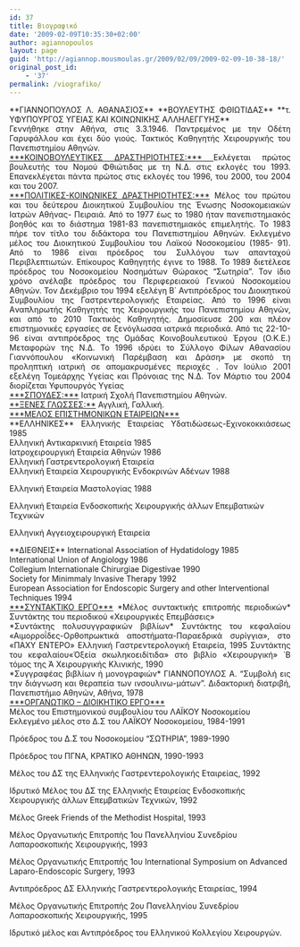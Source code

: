 ```yaml
---
id: 37
title: Βιογραφικό
date: '2009-02-09T10:35:30+02:00'
author: agiannopoulos
layout: page
guid: 'http://agiannop.mousmoulas.gr/2009/02/09/2009-02-09-10-38-18/'
original_post_id:
    - '37'
permalink: /viografiko/
---
```


<div style="text-align:justify;">**ΓΙΑΝΝΟΠΟΥΛΟΣ Λ. ΑΘΑΝΑΣΙΟΣ**  
**ΒΟΥΛΕΥΤΗΣ ΦΘΙΩΤΙΔΑΣ**   
**τ. ΥΦΥΠΟΥΡΓΟΣ ΥΓΕΙΑΣ ΚΑΙ ΚΟΙΝΩΝΙΚΗΣ ΑΛΛΗΛΕΓΓΥΗΣ**</div><div style="text-align:justify;">Γεννήθηκε στην Αθήνα, στις 3.3.1946.  
Παντρεμένος με την Oδέτη Γαρυφάλλου και έχει δύο γιούς. Τακτικός Kαθηγητής Χειρουργικής του Πανεπιστημίου Αθηνών.</div><div style="text-align:justify;"></div><div style="text-align:justify;"><span style="text-decoration:underline;">***ΚΟΙΝΟΒΟΥΛΕΥΤΙΚΕΣ ΔΡΑΣΤΗΡΙΟΤΗΤΕΣ:*** </span>Εκλέγεται πρώτος βουλευτής του Νομού Φθιώτιδας με τη Ν.Δ. στις εκλογές του 1993. Επανεκλέγεται πάντα πρώτος στις εκλογές του 1996, του 2000, του 2004 και του 2007.</div><div style="text-align:justify;"></div><div style="text-align:justify;"><span style="text-decoration:underline;">***ΠΟΛΙΤΙΚΕΣ-ΚΟΙΝΩΝΙΚΕΣ ΔΡΑΣΤΗΡΙΟΤΗΤΕΣ:***</span> Μέλος του πρώτου και του δεύτερου Διοικητικού Συμβουλίου της Ένωσης Νοσοκομειακών Iατρών Αθήνας- Πειραιά. Από το 1977 έως το 1980 ήταν πανεπιστημιακός βοηθός και το διάστημα 1981-83 πανεπιστημιακός επιμελητής. Το 1983 πήρε τον τίτλο του διδάκτορα του Πανεπιστημίου Αθηνών. Εκλεγμένο μέλος του Διοικητικού Συμβουλίου του Λαϊκού Νοσοκομείου (1985- 91). Από το 1986 είναι πρόεδρος του Συλλόγου των απανταχού Περιβλεπτιωτών. Επίκουρος Kαθηγητής έγινε το 1988. Το 1989 διετέλεσε πρόεδρος του Νοσοκομείου Νοσημάτων Θώρακος “Σωτηρία”. Τον ίδιο χρόνο ανέλαβε πρόεδρος του Περιφερειακού Γενικού Νοσοκομείου Αθηνών. Τον Δεκέμβριο του 1994 εξελέγη Β΄ Αντιπρόεδρος του Διοικητικού Συμβουλίου της Γαστρεντερολογικής Εταιρείας. Από το 1996 είναι Aναπληρωτής Kαθηγητής της Χειρουργικής του Πανεπιστημίου Αθηνών, και από το 2010 Τακτικός Καθηγητής. Δημοσίευσε 200 και πλέον επιστημονικές εργασίες σε ξενόγλωσσα ιατρικά περιοδικά. Από τις 22-10-96 είναι αντιπρόεδρος της Oμάδας Κοινοβουλευτικού Έργου (O.Κ.Ε.) Μεταφορών της Ν.Δ. Το 1996 ιδρύει το Σύλλογο Φίλων Αθανασίου Γιαννόπουλου «Κοινωνική Παρέμβαση και Δράση» με σκοπό τη προληπτική ιατρική σε απομακρυσμένες περιοχές . Τον Ιούλιο 2001 εξελέγη Τομεάρχης Υγείας και Πρόνοιας της Ν.Δ. Τον Μάρτιο του 2004 διορίζεται Υφυπουργός Υγείας</div><div style="text-align:justify;"></div><div style="text-align:justify;"><span style="text-decoration:underline;">***ΣΠΟΥΔΕΣ:***</span> Ιατρική Σχολή Πανεπιστημίου Αθηνών.</div><div style="text-align:justify;"><span style="text-decoration:underline;">  
</span></div><div style="text-align:justify;"><span style="text-decoration:underline;">**ΞΕΝΕΣ ΓΛΩΣΣΕΣ:**</span> Αγγλική, Γαλλική.</div><div style="text-align:justify;"></div><div style="text-align:justify;"><span style="text-decoration:underline;">***ΜΕΛΟΣ ΕΠΙΣΤΗΜΟΝΙΚΩΝ ΕΤΑΙΡΕΙΩΝ***</span>  
</div><div style="text-align:justify;"></div><div style="text-align:justify;">**ΕΛΛΗΝΙΚΕΣ**  
Ελληνικής Εταιρείας Υδατιδώσεως-Εχινοκοκκιάσεως 1985</div><div style="text-align:justify;">Ελληνική Αντικαρκινική Εταιρεία 1985</div><div style="text-align:justify;">Ιατροχειρουργική Εταιρεία Αθηνών 1986</div><div style="text-align:justify;">Ελληνική Γαστρεντερολογική Εταιρεία</div>Ελληνική Εταιρεία Χειρουργικής Eνδοκρινών Aδένων 1988

Ελληνική Εταιρεία Μαστολογίας 1988

Ελληνική Εταιρεία Ενδοσκοπικής Χειρουργικής άλλων Επεμβατικών Τεχνικών

Ελληνική Αγγειοχειρουργική Εταιρεία

<div style="text-align:justify;"></div><div style="text-align:justify;">**ΔΙΕΘΝΕΙΣ**  
International Association of Hydatidology 1985</div><div style="text-align:justify;">International Union of Angiology 1986</div><div style="text-align:justify;">Collegium Internationale Chirurgiae Digestivae 1990</div><div style="text-align:justify;">Society for Minimmaly Invasive Therapy 1992</div>European Association for Endoscopic Surgery and other Interventional Techniques 1994

<div style="text-align:justify;"></div><div style="text-align:justify;"></div><div style="text-align:justify;"><span style="text-decoration:underline;">***ΣΥΝΤΑΚΤΙΚΟ ΕΡΓΟ***</span>  
*Μέλος συντακτικής επιτροπής περιοδικών*   
Συντάκτης του περιοδικού «Χειρουργικές Επεμβάσεις»  
</div><div style="text-align:justify;"></div><div style="text-align:justify;">*Συντάκτης πολυσυγγραφικών βιβλίων*  
Συντάκτης του κεφαλαίου «Αιμορροΐδες-Ορθοπρωκτικά αποστήματα-Παραεδρικά συρίγγια», στο «ΠΑΧΥ ΕΝΤΕΡΟ» Ελληνική Γαστρεντερολογική Εταιρεία, 1995  
Συντάκτης του κεφαλαίου«Όξεία σκωληκοειδίτιδα» στο βιβλίο «Χειρουργική» ΄Β τόμος της Ά Χειρουργικής Κλινικής, 1990</div><div style="text-align:justify;">*Συγγραφέας βιβλίων ή μονογραφιών*   
ΓΙΑΝΝΟΠΟΥΛΟΣ Α. “Συμβολή εις την διάγνωση και θεραπεία των ινσουλινω-μάτων”. Διδακτορική διατριβή, Πανεπιστήμιο Αθηνών, Αθήνα, 1978</div><div style="text-align:justify;"></div><div style="text-align:justify;"><span style="text-decoration:underline;">***ΟΡΓΑΝΩΤΙΚΟ – ΔΙΟΙΚΗΤΙΚΟ ΕΡΓΟ***</span></div><div style="text-align:justify;">Μέλος του Επιστημονικού συμβουλίου του ΛΑΪΚΟΥ Νοσοκομείου</div>Εκλεγμένο μέλος στο Δ.Σ του ΛΑΪΚΟΥ Νοσοκομείου, 1984-1991

Πρόεδρος του Δ.Σ του Νοσοκομείου “ΣΩΤΗΡΙΑ”, 1989-1990

Πρόεδρος του ΠΓΝΑ, ΚΡΑΤΙΚΟ ΑΘΗΝΩΝ, 1990-1993

Μέλος του ΔΣ της Ελληνικής Γαστρεντερολογικής Εταιρείας, 1992

Ιδρυτικό Μέλος του ΔΣ της Ελληνικής Εταιρείας Ενδοσκοπικής Χειρουργικής άλλων Επεμβατικών Τεχνικών, 1992

Μέλος Greek Friends of the Methodist Hospital, 1993

Μέλος Οργανωτικής Επιτροπής 1ου Πανελληνίου Συνεδρίου Λαπαροσκοπικής Χειρουργικής, 1993

Μέλος Οργανωτικής Επιτροπής 1ου International Symposium on Advanced Laparo-Endoscopic Surgery, 1993

Αντιπρόεδρος ΔΣ Ελληνικής Γαστρεντερολογικής Εταιρείας, 1994

Μέλος Οργανωτικής Επιτροπής 2ου Πανελληνίου Συνεδρίου Λαπαροσκοπικής Χειρουργικής, 1995

Ιδρυτικό μέλος και Αντιπρόεδρος του Ελληνικού Κολλεγίου Χειρουργών.